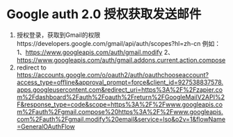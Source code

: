 # Google auth 2.0 授权获取发送邮件
1. 授权登录，获取到Gmail的权限https://developers.google.com/gmail/api/auth/scopes?hl=zh-cn
例如：1、https://www.googleapis.com/auth/gmail.modify 2、https://www.googleapis.com/auth/gmail.addons.current.action.compose
2. redirect to https://accounts.google.com/o/oauth2/auth/oauthchooseaccount?access_type=offline&approval_prompt=force&client_id=927538837578.apps.googleusercontent.com&redirect_uri=https%3A%2F%2Fzapier.com%2Fdashboard%2Fauth%2Foauth%2Freturn%2FGoogleMailV2API%2F&response_type=code&scope=https%3A%2F%2Fwww.googleapis.com%2Fauth%2Fgmail.compose%20https%3A%2F%2Fwww.googleapis.com%2Fauth%2Fgmail.modify%20email&service=lso&o2v=1&flowName=GeneralOAuthFlow